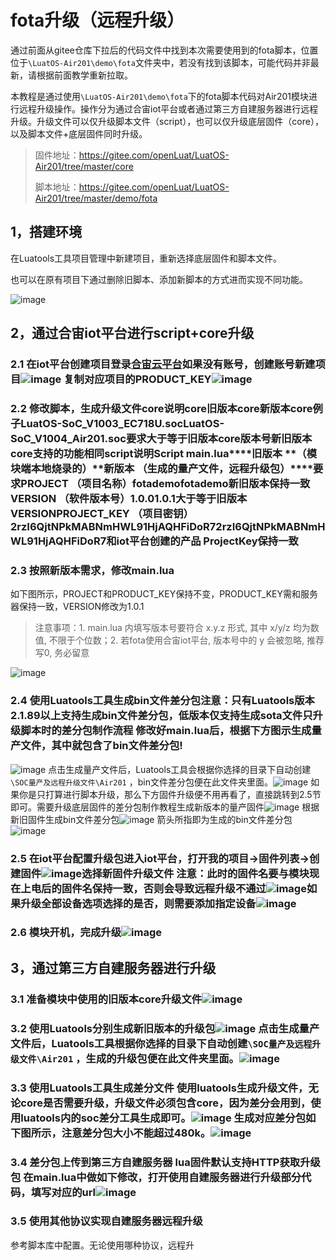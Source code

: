 # fota升级（远程升级）
通过前面从gitee仓库下拉后的代码文件中找到本次需要使用到的fota脚本，位置位于`\LuatOS-Air201\demo\fota`文件夹中，若没有找到该脚本，可能代码并非最新，请根据前面教学重新拉取。

本教程是通过使用`\LuatOS-Air201\demo\fota`下的fota脚本代码对Air201模块进行远程升级操作。操作分为通过合宙iot平台或者通过第三方自建服务器进行远程升级。升级文件可以仅升级脚本文件（script），也可以仅升级底层固件（core），以及脚本文件+底层固件同时升级。

> 固件地址：https://gitee.com/openLuat/LuatOS-Air201/tree/master/core
>
> 脚本地址：https://gitee.com/openLuat/LuatOS-Air201/tree/master/demo/fota

## 1，搭建环境

在Luatools工具项目管理中新建项目，重新选择底层固件和脚本文件。

也可以在原有项目下通过删除旧脚本、添加新脚本的方式进而实现不同功能。

![image](image/wps31.jpg) 

## 2，通过合宙iot平台进行script+core升级

###  2.1 在iot平台创建项目登录[合宙云平台](https://iot.openluat.com/cloud/main)如果没有账号，创建账号新建项目![image](image/wps32.jpg) 复制对应项目的PRODUCT_KEY![image](image/wps33.jpg)
###  2.2 修改脚本，生成升级文件core说明**core****旧版本core****新版本core**例子LuatOS-SoC_V1003_EC718U.socLuatOS-SoC_V1004_Air201.soc要求大于等于旧版本core版本号新旧版本core支持的功能相同script说明**Script** **main.lua****旧版本** **（模块端本地烧录的）****新版本** **（生成的量产文件，远程升级包）****要求**PROJECT （项目名称）fotademofotademo新旧版本保持一致VERSION （软件版本号）1.0.01.0.1大于等于旧版本 VERSIONPROJECT_KEY （项目密钥）2rzI6QjtNPkMABNmHWL91HjAQHFiDoR72rzI6QjtNPkMABNmHWL91HjAQHFiDoR7和iot平台创建的产品 ProjectKey保持一致

###  2.3 按照新版本需求，修改main.lua

 如下图所示，PROJECT和PRODUCT_KEY保持不变，PRODUCT_KEY需和服务器保持一致，VERSION修改为1.0.1

> 注意事项：1. main.lua 内填写版本号要符合 x.y.z 形式, 其中 x/y/z 均为数值, 不限于个位数；2. 若fota使用合宙iot平台, 版本号中的 y 会被忽略, 推荐写0, 务必留意

![image](image/wps34.jpg)

###  2.4 使用Luatools工具生成bin文件差分包注意：只有Luatools版本2.1.89以上支持生成bin文件差分包，低版本仅支持生成sota文件只升级脚本时的差分包制作流程   修改好main.lua后，根据下方图示生成量产文件，其中就包含了bin文件差分包!
![image](image/wps35.jpg)
点击生成量产文件后，Luatools工具会根据你选择的目录下自动创建`\SOC量产及远程升级文件\Air201` ，bin文件差分包便在此文件夹里面。![image](image/wps36.jpg)
  如果你是只打算进行脚本升级，那么下方固件升级便不用再看了，直接跳转到2.5节即可。需要升级底层固件的差分包制作教程生成新版本的量产固件![image](image/wps37.jpg)
根据新旧固件生成bin文件差分包![image](image/wps38.jpg)    箭头所指即为生成的bin文件差分包![image](image/wps39.jpg)

###  2.5 在iot平台配置升级包进入iot平台，打开我的项目->固件列表->创建固件![image](image/wps40.jpg)选择新固件升级文件   注意：此时的固件名要与模块现在上电后的固件名保持一致，否则会导致远程升级不通过![image](image/wps41.jpg)如果升级全部设备选项选择的是否，则需要添加指定设备![image](image/wps42.jpg)
###  2.6 模块开机，完成升级![image](image/wps43.jpg)
## 3，通过第三方自建服务器进行升级

###  3.1 准备模块中使用的旧版本core升级文件![image](image/wps44.jpg)
###  3.2 使用Luatools分别生成新旧版本的升级包![image](image/wps45.jpg)  点击生成量产文件后，Luatools工具根据你选择的目录下自动创建`\SOC量产及远程升级文件\Air201` ，生成的升级包便在此文件夹里面。![image](image/wps46.jpg)

###  3.3 使用Luatools工具生成差分文件  使用luatools生成升级文件，无论core是否需要升级，升级文件必须包含core，因为差分会用到，使用luatools内的soc差分工具生成即可。![image](image/wps47.jpg)  生成对应差分包如下图所示，注意差分包大小不能超过480k。![image](image/wps48.jpg)
###  3.4 差分包上传到第三方自建服务器  lua固件默认支持HTTP获取升级包  在main.lua中做如下修改，打开使用自建服务器进行升级部分代码，填写对应的url![image](image/wps49.jpg)
###  3.5 使用其他协议实现自建服务器远程升级

 参考脚本库中配置。无论使用哪种协议，远程升
